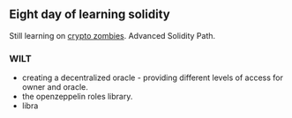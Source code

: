 ## Eight day of learning solidity

Still learning on [crypto zombies](https://cryptozombies.io/). Advanced Solidity Path.

### WILT

- creating a decentralized oracle - providing different levels of access for owner and oracle.
- the openzeppelin roles library.
- libra
